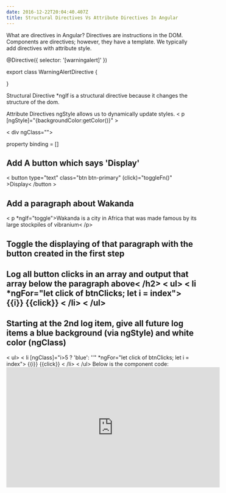 ```yaml
---
date: 2016-12-22T20:04:40.407Z
title: Structural Directives Vs Attribute Directives In Angular
---
```

What are directives in Angular?
Directives are instructions in the DOM.  Components are directives; however, they have a template.
We typically add directives with attribute style.  

@Directive({
  selector: '[warningalert]'
})

export class WarningAlertDirective {

}

Structural Directive
*ngIf is a structural directive because it changes the structure of the dom.

Attribute Directives
ngStyle allows us to dynamically update styles.
< p [ngStyle]="{backgroundColor:getColor()}" >

< div ngClass=""></div>

property binding = []

 
<h2>Add A button which says 'Display'</h2>
< button type="text" class="btn btn-primary" (click)="toggleFn()" >Display< /button >
 

<h2>Add a paragraph about Wakanda</h2>
        
< p *ngIf="toggle">Wakanda is a city in Africa that was made famous by its large stockpiles of vibranium< /p>

<h2>Toggle the displaying of that paragraph with the button created in the first step</h2>
        
<h2>Log all button clicks in an array and output that array below the paragraph above< /h2>
< ul>
  < li  *ngFor="let click of btnClicks; let i = index">
  {{i}} {{click}}
  < /li>
< /ul>
<h2>Starting at the 2nd log item, give all future log items a blue background (via ngStyle) and white color (ngClass)</h2>
< ul>
  < li [ngClass]="i>5 ? 'blue': ''" *ngFor="let click of btnClicks; let i = index">
  {{i}} {{click}}
  < /li>
< /ul>      
Below is the component code:


<iframe width="560" height="315" src="https://stackblitz.com/edit/angular-1jaqa9?embed=1&file=src/app/wakanda/wakanda.component.html" frameborder="0" allow="autoplay; encrypted-media" allowfullscreen></iframe>

 
